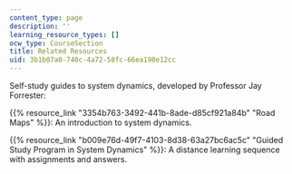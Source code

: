 ```yaml
---
content_type: page
description: ''
learning_resource_types: []
ocw_type: CourseSection
title: Related Resources
uid: 3b1b07a0-740c-4a72-58fc-66ea198e12cc
---
```


Self-study guides to system dynamics, developed by Professor Jay Forrester:

{{% resource_link "3354b763-3492-441b-8ade-d85cf921a84b" "Road Maps" %}}: An introduction to system dynamics.

{{% resource_link "b009e76d-49f7-4103-8d38-63a27bc6ac5c" "Guided Study Program in System Dynamics" %}}: A distance learning sequence with assignments and answers.